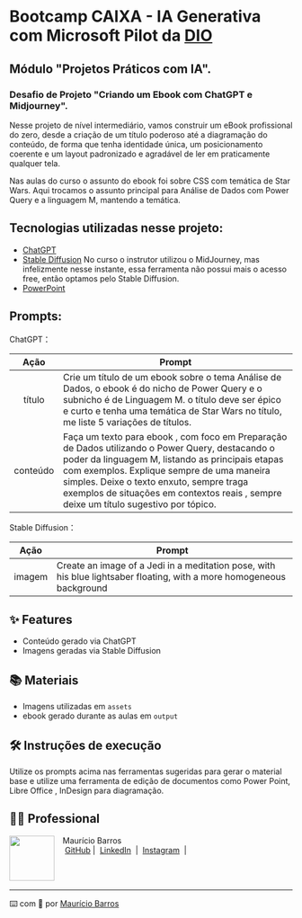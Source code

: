 # Bootcamp CAIXA - IA Generativa com Microsoft Pilot da [DIO](https://dio.me)

## Módulo "Projetos Práticos com IA".

### Desafio de Projeto "Criando um Ebook com ChatGPT e Midjourney".

Nesse projeto de nível intermediário, vamos construir um eBook profissional do zero, desde a criação de um título poderoso até a diagramação do conteúdo, de forma que tenha identidade única, um posicionamento coerente e um layout padronizado e agradável de ler em praticamente qualquer tela.

Nas aulas do curso o assunto do ebook foi sobre CSS com temática de Star Wars. Aqui trocamos o assunto principal para Análise de Dados com Power Query e a linguagem M, mantendo a temática.

## Tecnologias utilizadas nesse projeto:

- [ChatGPT](https://chat.openai.com/)
- [Stable Diffusion](https://stablediffusionweb.com/) No curso o instrutor utilizou o MidJourney, mas infelizmente nesse instante, essa ferramenta não possui mais o acesso free, então optamos pelo Stable Diffusion.
- [PowerPoint](https://www.microsoft.com/en/microsoft-365/powerpoint)

## Prompts:

ChatGPT：

|   Ação   | Prompt                                                                                                                                                                                                                                                                         |
| :------: | ------------------------------------------------------------------------------------------------------------------------------------------------------------------------------------------------------------------------------------------------------------------------------ |
|  título  | Crie um título de um ebook sobre o tema Análise de Dados, o ebook é do nicho de Power Query e o subnicho é de Linguagem M. o título deve ser épico e curto e tenha uma temática de Star Wars no título, me liste 5 variações de títulos.                                                        |
| conteúdo | Faça um texto para ebook , com foco em Preparação de Dados utilizando o Power Query, destacando o poder da linguagem M, listando as principais etapas com exemplos. Explique sempre de uma maneira simples. Deixe o texto enxuto, sempre traga exemplos de situações em contextos reais , sempre deixe um título sugestivo por tópico. |


Stable Diffusion：

|  Ação  | Prompt                                                                                 |
| :----: | -------------------------------------------------------------------------------------- |
| imagem | Create an image of a Jedi in a meditation pose, with his blue lightsaber floating, with a more homogeneous background |

## ✨ Features

- Conteúdo gerado via ChatGPT
- Imagens geradas via Stable Diffusion

## 📚 Materiais

- Imagens utilizadas em `assets`
- ebook gerado durante as aulas em `output`

## 🛠️ Instruções de execução

Utilize os prompts acima nas ferramentas sugeridas para gerar o material base e utilize uma ferramenta de edição de documentos como Power Point, Libre Office , InDesign para diagramação.

## 👨‍💻 Professional

<p>
    <img 
      align=left 
      margin=10 
      width=80 
      src="https://avatars.githubusercontent.com/u/58704060?s=400&u=c58b05997dcd842e95dd0f5c45ab04c2054df583&v=4"
    />
    <p>&nbsp&nbsp&nbspMaurício Barros<br>
    &nbsp&nbsp&nbsp
    <a href="https://github.com/opusvix">
    GitHub</a>&nbsp;|&nbsp;
    <a href="https://www.linkedin.com/in/mauriciodasilvabarros/">LinkedIn</a>
    &nbsp;|&nbsp;
    <a href="https://www.instagram.com/opusvix/">
    Instagram</a>
&nbsp;|&nbsp;</p>
</p>
<br/><br/>
<p>

---

⌨️ com 💜 por [Maurício Barros](https://github.com/opusvix)
